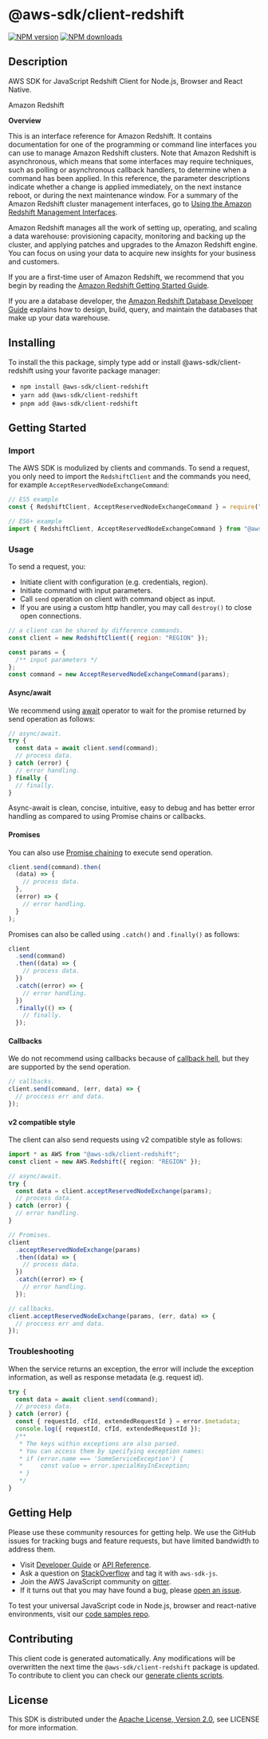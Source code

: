 # @aws-sdk/client-redshift

[![NPM version](https://img.shields.io/npm/v/@aws-sdk/client-redshift/latest.svg)](https://www.npmjs.com/package/@aws-sdk/client-redshift)
[![NPM downloads](https://img.shields.io/npm/dm/@aws-sdk/client-redshift.svg)](https://www.npmjs.com/package/@aws-sdk/client-redshift)

## Description

AWS SDK for JavaScript Redshift Client for Node.js, Browser and React Native.

<fullname>Amazon Redshift</fullname>

<p>
<b>Overview</b>
</p>
<p>This is an interface reference for Amazon Redshift. It contains documentation for one of
the programming or command line interfaces you can use to manage Amazon Redshift clusters.
Note that Amazon Redshift is asynchronous, which means that some interfaces may require
techniques, such as polling or asynchronous callback handlers, to determine when a
command has been applied. In this reference, the parameter descriptions indicate whether
a change is applied immediately, on the next instance reboot, or during the next
maintenance window. For a summary of the Amazon Redshift cluster management interfaces, go to
<a href="https://docs.aws.amazon.com/redshift/latest/mgmt/using-aws-sdk.html">Using the
Amazon Redshift Management Interfaces</a>.</p>
<p>Amazon Redshift manages all the work of setting up, operating, and scaling a data
warehouse: provisioning capacity, monitoring and backing up the cluster, and applying
patches and upgrades to the Amazon Redshift engine. You can focus on using your data to
acquire new insights for your business and customers.</p>
<p>If you are a first-time user of Amazon Redshift, we recommend that you begin by reading
the <a href="https://docs.aws.amazon.com/redshift/latest/gsg/getting-started.html">Amazon Redshift Getting Started Guide</a>.</p>

<p>If you are a database developer, the <a href="https://docs.aws.amazon.com/redshift/latest/dg/welcome.html">Amazon Redshift Database Developer Guide</a> explains how to design,
build, query, and maintain the databases that make up your data warehouse. </p>

## Installing

To install the this package, simply type add or install @aws-sdk/client-redshift
using your favorite package manager:

- `npm install @aws-sdk/client-redshift`
- `yarn add @aws-sdk/client-redshift`
- `pnpm add @aws-sdk/client-redshift`

## Getting Started

### Import

The AWS SDK is modulized by clients and commands.
To send a request, you only need to import the `RedshiftClient` and
the commands you need, for example `AcceptReservedNodeExchangeCommand`:

```js
// ES5 example
const { RedshiftClient, AcceptReservedNodeExchangeCommand } = require("@aws-sdk/client-redshift");
```

```ts
// ES6+ example
import { RedshiftClient, AcceptReservedNodeExchangeCommand } from "@aws-sdk/client-redshift";
```

### Usage

To send a request, you:

- Initiate client with configuration (e.g. credentials, region).
- Initiate command with input parameters.
- Call `send` operation on client with command object as input.
- If you are using a custom http handler, you may call `destroy()` to close open connections.

```js
// a client can be shared by difference commands.
const client = new RedshiftClient({ region: "REGION" });

const params = {
  /** input parameters */
};
const command = new AcceptReservedNodeExchangeCommand(params);
```

#### Async/await

We recommend using [await](https://developer.mozilla.org/en-US/docs/Web/JavaScript/Reference/Operators/await)
operator to wait for the promise returned by send operation as follows:

```js
// async/await.
try {
  const data = await client.send(command);
  // process data.
} catch (error) {
  // error handling.
} finally {
  // finally.
}
```

Async-await is clean, concise, intuitive, easy to debug and has better error handling
as compared to using Promise chains or callbacks.

#### Promises

You can also use [Promise chaining](https://developer.mozilla.org/en-US/docs/Web/JavaScript/Guide/Using_promises#chaining)
to execute send operation.

```js
client.send(command).then(
  (data) => {
    // process data.
  },
  (error) => {
    // error handling.
  }
);
```

Promises can also be called using `.catch()` and `.finally()` as follows:

```js
client
  .send(command)
  .then((data) => {
    // process data.
  })
  .catch((error) => {
    // error handling.
  })
  .finally(() => {
    // finally.
  });
```

#### Callbacks

We do not recommend using callbacks because of [callback hell](http://callbackhell.com/),
but they are supported by the send operation.

```js
// callbacks.
client.send(command, (err, data) => {
  // proccess err and data.
});
```

#### v2 compatible style

The client can also send requests using v2 compatible style as follows:

```ts
import * as AWS from "@aws-sdk/client-redshift";
const client = new AWS.Redshift({ region: "REGION" });

// async/await.
try {
  const data = client.acceptReservedNodeExchange(params);
  // process data.
} catch (error) {
  // error handling.
}

// Promises.
client
  .acceptReservedNodeExchange(params)
  .then((data) => {
    // process data.
  })
  .catch((error) => {
    // error handling.
  });

// callbacks.
client.acceptReservedNodeExchange(params, (err, data) => {
  // proccess err and data.
});
```

### Troubleshooting

When the service returns an exception, the error will include the exception information,
as well as response metadata (e.g. request id).

```js
try {
  const data = await client.send(command);
  // process data.
} catch (error) {
  const { requestId, cfId, extendedRequestId } = error.$metadata;
  console.log({ requestId, cfId, extendedRequestId });
  /**
   * The keys within exceptions are also parsed.
   * You can access them by specifying exception names:
   * if (error.name === 'SomeServiceException') {
   *     const value = error.specialKeyInException;
   * }
   */
}
```

## Getting Help

Please use these community resources for getting help.
We use the GitHub issues for tracking bugs and feature requests, but have limited bandwidth to address them.

- Visit [Developer Guide](https://docs.aws.amazon.com/sdk-for-javascript/v3/developer-guide/welcome.html)
  or [API Reference](https://docs.aws.amazon.com/AWSJavaScriptSDK/v3/latest/index.html).
- Ask a question on [StackOverflow](https://stackoverflow.com/questions/tagged/aws-sdk-js) and tag it with `aws-sdk-js`.
- Join the AWS JavaScript community on [gitter](https://gitter.im/aws/aws-sdk-js-v3).
- If it turns out that you may have found a bug, please [open an issue](https://github.com/aws/aws-sdk-js-v3/issues/new/choose).

To test your universal JavaScript code in Node.js, browser and react-native environments,
visit our [code samples repo](https://github.com/aws-samples/aws-sdk-js-tests).

## Contributing

This client code is generated automatically. Any modifications will be overwritten the next time the `@aws-sdk/client-redshift` package is updated.
To contribute to client you can check our [generate clients scripts](https://github.com/aws/aws-sdk-js-v3/tree/master/scripts/generate-clients).

## License

This SDK is distributed under the
[Apache License, Version 2.0](http://www.apache.org/licenses/LICENSE-2.0),
see LICENSE for more information.
